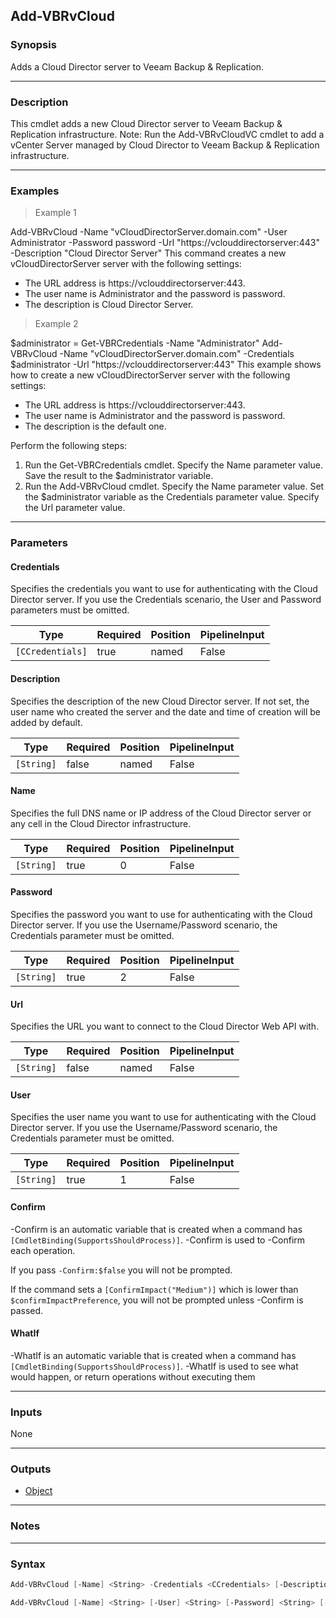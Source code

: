 Add-VBRvCloud
-------------

### Synopsis
Adds a Cloud Director server to Veeam Backup & Replication.

---

### Description

This cmdlet adds a new Cloud Director server to Veeam Backup & Replication infrastructure.
Note: Run the Add-VBRvCloudVC cmdlet to add a vCenter Server managed by Cloud Director to Veeam Backup & Replication infrastructure.

---

### Examples
> Example 1

Add-VBRvCloud -Name "vCloudDirectorServer.domain.com" -User Administrator -Password password -Url "https://vclouddirectorserver:443" -Description "Cloud Director Server"
This command creates a new vCloudDirectorServer server with the following settings:
- The URL address is https://vclouddirectorserver:443.
- The user name is Administrator and the password is password.
- The description is Cloud Director Server.
> Example 2

$administrator = Get-VBRCredentials -Name "Administrator"
Add-VBRvCloud -Name "vCloudDirectorServer.domain.com" -Credentials $administrator -Url "https://vclouddirectorserver:443"
This example shows how to create a new vCloudDirectorServer server with the following settings:
- The URL address is https://vclouddirectorserver:443.
- The user name is Administrator and the password is password.
- The description is the default one.

Perform the following steps:
1. Run the Get-VBRCredentials cmdlet. Specify the Name parameter value. Save the result to the $administrator variable.
2. Run the Add-VBRvCloud cmdlet. Specify the Name parameter value. Set the $administrator variable as the Credentials parameter value. Specify the Url parameter value.

---

### Parameters
#### **Credentials**
Specifies the credentials you want to use for authenticating with the Cloud Director server.
If you use the Credentials scenario, the User and Password parameters must be omitted.

|Type            |Required|Position|PipelineInput|
|----------------|--------|--------|-------------|
|`[CCredentials]`|true    |named   |False        |

#### **Description**
Specifies the description of the new Cloud Director server.
If not set, the user name who created the server and the date and time of creation will be added by default.

|Type      |Required|Position|PipelineInput|
|----------|--------|--------|-------------|
|`[String]`|false   |named   |False        |

#### **Name**
Specifies the full DNS name or IP address of the Cloud Director server or any cell in the Cloud Director infrastructure.

|Type      |Required|Position|PipelineInput|
|----------|--------|--------|-------------|
|`[String]`|true    |0       |False        |

#### **Password**
Specifies the password you want to use for authenticating with the Cloud Director server.
If you use the Username/Password scenario, the Credentials parameter must be omitted.

|Type      |Required|Position|PipelineInput|
|----------|--------|--------|-------------|
|`[String]`|true    |2       |False        |

#### **Url**
Specifies the URL you want to connect to the Cloud Director Web API with.

|Type      |Required|Position|PipelineInput|
|----------|--------|--------|-------------|
|`[String]`|false   |named   |False        |

#### **User**
Specifies the user name you want to use for authenticating with the Cloud Director server.
If you use the Username/Password scenario, the Credentials parameter must be omitted.

|Type      |Required|Position|PipelineInput|
|----------|--------|--------|-------------|
|`[String]`|true    |1       |False        |

#### **Confirm**
-Confirm is an automatic variable that is created when a command has ```[CmdletBinding(SupportsShouldProcess)]```.
-Confirm is used to -Confirm each operation.

If you pass ```-Confirm:$false``` you will not be prompted.

If the command sets a ```[ConfirmImpact("Medium")]``` which is lower than ```$confirmImpactPreference```, you will not be prompted unless -Confirm is passed.

#### **WhatIf**
-WhatIf is an automatic variable that is created when a command has ```[CmdletBinding(SupportsShouldProcess)]```.
-WhatIf is used to see what would happen, or return operations without executing them

---

### Inputs
None

---

### Outputs
* [Object](https://learn.microsoft.com/en-us/dotnet/api/System.Object)

---

### Notes

---

### Syntax
```PowerShell
Add-VBRvCloud [-Name] <String> -Credentials <CCredentials> [-Description <String>] [-Url <String>] [-Confirm] [-WhatIf] [<CommonParameters>]
```
```PowerShell
Add-VBRvCloud [-Name] <String> [-User] <String> [-Password] <String> [-Description <String>] [-Url <String>] [-Confirm] [-WhatIf] [<CommonParameters>]
```
